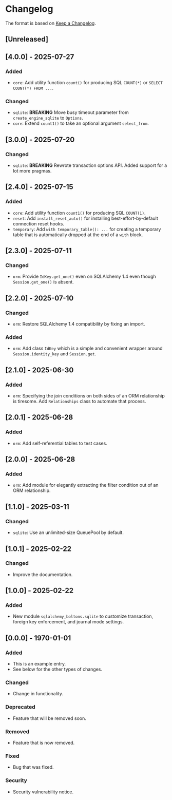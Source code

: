 # Changelog

The format is based on [Keep a Changelog](https://keepachangelog.com/en/1.0.0/).

## [Unreleased]

## [4.0.0] - 2025-07-27

### Added

- `core`: Add utility function `count()` for producing SQL `COUNT(*)` or `SELECT COUNT(*) FROM ...`.

### Changed

- `sqlite`: **BREAKING** Move busy timeout parameter from `create_engine_sqlite` to `Options`.
- `core`: Extend `count1()` to take an optional argument `select_from`.

## [3.0.0] - 2025-07-20

### Changed

- `sqlite`: **BREAKING** Rewrote transaction options API. Added support for a lot more pragmas.

## [2.4.0] - 2025-07-15

### Added

- `core`: Add utility function `count1()` for producing SQL `COUNT(1)`.
- `reset`: Add `install_reset_auto()` for installing best-effort-by-default connection reset hooks.
- `temporary`: Add `with temporary_table(): ...` for creating a temporary table that is automatically dropped at the
  end of a `with` block.

## [2.3.0] - 2025-07-11

### Changed

- `orm`: Provide `IdKey.get_one()` even on SQLAlchemy 1.4 even though `Session.get_one()` is absent.

## [2.2.0] - 2025-07-10

### Changed

- `orm`: Restore SQLAlchemy 1.4 compatibility by fixing an import.

### Added

- `orm`: Add class `IdKey` which is a simple and convenient wrapper around `Session.identity_key` and `Session.get`.

## [2.1.0] - 2025-06-30

### Added

- `orm`: Specifying the join conditions on both sides of an ORM relationship is tiresome. Add `Relationships` class
  to automate that process.

## [2.0.1] - 2025-06-28

### Added

- `orm`: Add self-referential tables to test cases.

## [2.0.0] - 2025-06-28

### Added

- `orm`: Add module for elegantly extracting the filter condition out of an ORM relationship.

## [1.1.0] - 2025-03-11

### Changed

- `sqlite`: Use an unlimited-size QueuePool by default.

## [1.0.1] - 2025-02-22

### Changed

- Improve the documentation.

## [1.0.0] - 2025-02-22

### Added

- New module `sqlalchemy_boltons.sqlite` to customize transaction, foreign key enforcement, and journal mode settings.

## [0.0.0] - 1970-01-01

### Added

- This is an example entry.
- See below for the other types of changes.

### Changed

- Change in functionality.

### Deprecated

- Feature that will be removed soon.

### Removed

- Feature that is now removed.

### Fixed

- Bug that was fixed.

### Security

- Security vulnerability notice.
